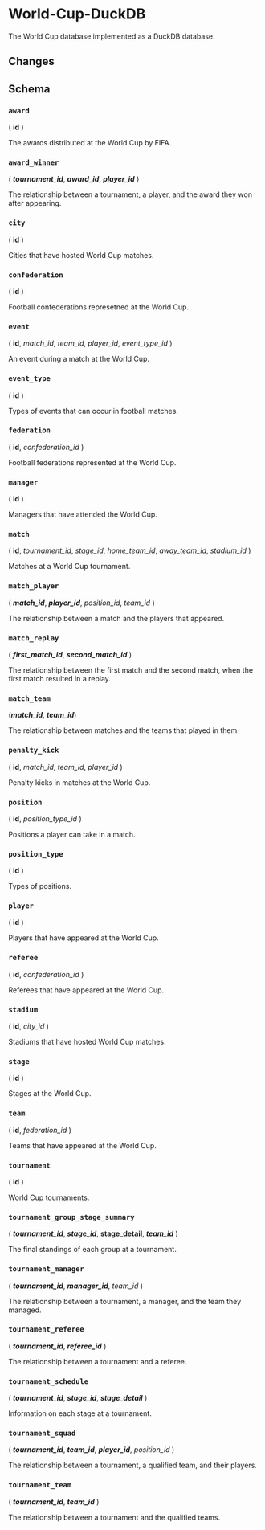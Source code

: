 # World-Cup-DuckDB

 The World Cup database implemented as a DuckDB database.

## Changes

## Schema

### `award`

( **id** )

The awards distributed at the World Cup by FIFA.

### `award_winner`

( ***tournament_id***, ***award_id***, ***player_id*** )

The relationship between a tournament, a player, and the award they won after appearing.

### `city`

( **id** )

Cities that have hosted World Cup matches.

### `confederation`

( **id** )

Football confederations represetned at the World Cup.

### `event`

( **id**, *match_id*, *team_id*, *player_id*, *event_type_id* )

An event during a match at the World Cup.

### `event_type`

( **id** )

Types of events that can occur in football matches.

### `federation`

( **id**, *confederation_id* )

Football federations represented at the World Cup.

### `manager`

( **id** )

Managers that have attended the World Cup.

### `match`

( **id**, *tournament_id*, *stage_id*, *home_team_id*, *away_team_id*, *stadium_id* )

Matches at a World Cup tournament.

### `match_player`

( ***match_id***, ***player_id***, *position_id*, *team_id* )

The relationship between a match and the players that appeared.

### `match_replay`

( ***first_match_id***, ***second_match_id*** )

The relationship between the first match and the second match, when the first match resulted in a replay.

### `match_team`

(***match_id***, ***team_id***)

The relationship between matches and the teams that played in them.

### `penalty_kick`

( **id**, *match_id*, *team_id*, *player_id* )

Penalty kicks in matches at the World Cup.

### `position`

( **id**, *position_type_id* )

Positions a player can take in a match.

### `position_type`

( **id** )

Types of positions.

### `player`

( **id** )

Players that have appeared at the World Cup.

### `referee`

( **id**, *confederation_id* )

Referees that have appeared at the World Cup.

### `stadium`

( **id**, *city_id* )

Stadiums that have hosted World Cup matches.

### `stage`

( **id** )

Stages at the World Cup.

### `team`

( **id**, *federation_id* )

Teams that have appeared at the World Cup.

### `tournament`

( **id** )

World Cup tournaments.

### `tournament_group_stage_summary`

( ***tournament_id***, ***stage_id***, **stage_detail**, ***team_id*** )

The final standings of each group at a tournament.

### `tournament_manager`

( ***tournament_id***, ***manager_id***, *team_id* )

The relationship between a tournament, a manager, and the team they managed.

### `tournament_referee`

( ***tournament_id***, ***referee_id*** )

The relationship between a tournament and a referee.

### `tournament_schedule`

( ***tournament_id***, ***stage_id***, ***stage_detail*** )

Information on each stage at a tournament.

### `tournament_squad`

( ***tournament_id***, ***team_id***, ***player_id***, *position_id* )

The relationship between a tournament, a qualified team, and their players.

### `tournament_team`

( ***tournament_id***, ***team_id*** )

The relationship between a tournament and the qualified teams.
